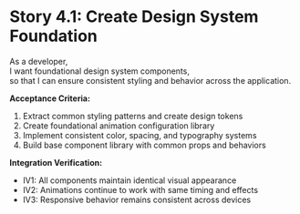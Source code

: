 # Story 4.1: Create Design System Foundation
As a developer,  
I want foundational design system components,  
so that I can ensure consistent styling and behavior across the application.

**Acceptance Criteria:**
1. Extract common styling patterns and create design tokens
2. Create foundational animation configuration library
3. Implement consistent color, spacing, and typography systems
4. Build base component library with common props and behaviors

**Integration Verification:**
- IV1: All components maintain identical visual appearance
- IV2: Animations continue to work with same timing and effects
- IV3: Responsive behavior remains consistent across devices
